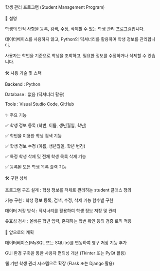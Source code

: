 학생 관리 프로그램 (Student Management Program)
<br><br />
📌 설명

학생의 인적 사항을 등록, 검색, 수정, 삭제할 수 있는 학생 관리 프로그램입니다.

데이터베이스를 사용하지 않고, Python의 딕셔너리를 활용하여 학생 정보를 관리합니다.

사용자는 학번을 기준으로 학생을 조회하고, 필요한 정보를 수정하거나 삭제할 수 있습니다.
<br><br />
🛠 사용 기술 및 스택

Backend : Python

Database : 없음 (딕셔너리 활용)

Tools : Visual Studio Code, GitHub
<br><br />
✨ 주요 기능

✅ 학생 정보 등록 (학번, 이름, 생년월일, 학년)

✅ 학번을 이용한 학생 검색 기능

✅ 학생 정보 수정 (이름, 생년월일, 학년 변경)

✅ 특정 학생 삭제 및 전체 학생 목록 삭제 기능

✅ 등록된 모든 학생 목록 출력 기능
<br><br />
🛠 구현 상세

프로그램 구조 설계 : 학생 정보를 객체로 관리하는 student 클래스 정의

기능 구현 : 학생 정보 등록, 검색, 수정, 삭제 기능 함수별 구현

데이터 저장 방식 : 딕셔너리를 활용하여 학생 정보 저장 및 관리

유효성 검사 : 올바른 학년 입력, 존재하는 학번 확인 등의 검증 로직 적용
<br><br />
🚀 앞으로의 계획

데이터베이스(MySQL 또는 SQLite)를 연동하여 영구 저장 기능 추가

GUI 환경 구축을 통한 사용자 편의성 개선 (Tkinter 또는 PyQt 활용)

웹 기반 학생 관리 시스템으로 확장 (Flask 또는 Django 활용)
